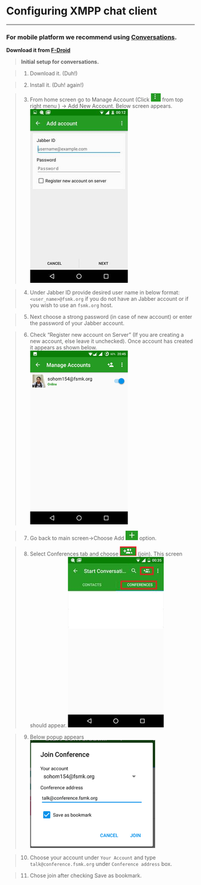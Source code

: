# Configuring XMPP chat client </u>
___

### __For mobile platform we recommend using [Conversations](https://conversations.im/).__
__Download it from [F-Droid]((https://f-droid.org/repository/browse/?fdid=eu.siacs.conversations))__

> __Initial setup for conversations.__

> 1. Download it. (Duh!)

> 2. Install it. (Duh! again!)

> 3. From home screen go to Manage Account (Click ![image002](https://github.com/fsmk/xmpp/blob/sohom154-patch-1/assets/image002.jpg) from top right menu   ) -> Add New 
Account. Below screen appears. ![image004](https://github.com/fsmk/xmpp/blob/sohom154-patch-1/assets/image004.jpg)

> 4. Under Jabber ID  provide desired user name in below format: `<user_name>@fsmk.org` if you do not have an Jabber account or if you wish to use an `fsmk.org` host. 

> 5. Next choose a strong password (in case of new account) or enter the password of your Jabber account.

> 6. Check “Register new account on Server” (If you are creating a new account, else leave it unchecked). Once account has created it appears as shown below. ![image006](https://github.com/fsmk/xmpp/blob/sohom154-patch-1/assets/image006.jpg)

> 7. Go back to main screen->Choose Add ![image008](https://github.com/fsmk/xmpp/blob/sohom154-patch-1/assets/image008.jpg)  option.

> 8. Select Conferences tab and choose ![image009](https://github.com/fsmk/xmpp/blob/sohom154-patch-1/assets/image009.png) (join). This screen should appear.
> ![image011](https://github.com/fsmk/xmpp/blob/sohom154-patch-1/assets/image011.jpg)

> 9. Below popup appears ![image012](https://github.com/fsmk/xmpp/blob/sohom154-patch-1/assets/image012.png)

> 10. Choose your account under `Your Account` and type `talk@conference.fsmk.org` under `Conference address` box.

> 11. Chose join after checking Save as bookmark.


